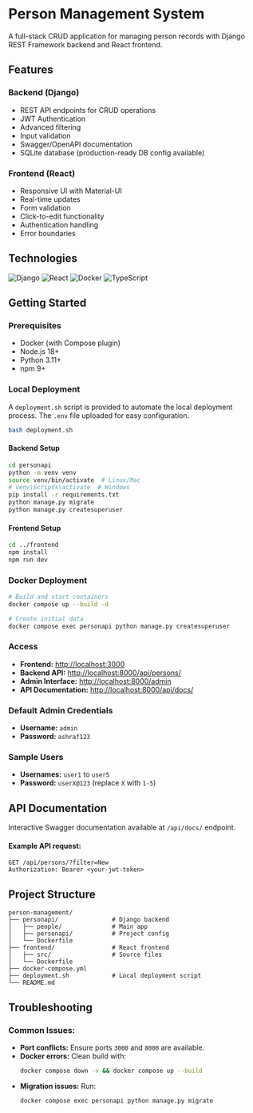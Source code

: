 # Person Management System

A full-stack CRUD application for managing person records with Django REST Framework backend and React frontend.

## Features

### Backend (Django)

- REST API endpoints for CRUD operations
- JWT Authentication
- Advanced filtering
- Input validation
- Swagger/OpenAPI documentation
- SQLite database (production-ready DB config available)

### Frontend (React)

- Responsive UI with Material-UI
- Real-time updates
- Form validation
- Click-to-edit functionality
- Authentication handling
- Error boundaries

## Technologies

![Django](https://img.shields.io/badge/Django-092E20?style=for-the-badge&logo=django&logoColor=white)
![React](https://img.shields.io/badge/React-20232A?style=for-the-badge&logo=react&logoColor=61DAFB)
![Docker](https://img.shields.io/badge/Docker-2496ED?style=for-the-badge&logo=docker&logoColor=white)
![TypeScript](https://img.shields.io/badge/TypeScript-3178C6?style=for-the-badge&logo=typescript&logoColor=white)

## Getting Started

### Prerequisites

- Docker (with Compose plugin)
- Node.js 18+
- Python 3.11+
- npm 9+

### Local Deployment

A `deployment.sh` script is provided to automate the local deployment process. The `.env` file uploaded for easy configuration.

```bash
bash deployment.sh
```

#### Backend Setup

```bash
cd personapi
python -m venv venv
source venv/bin/activate  # Linux/Mac
# venv\Scripts\activate  # Windows
pip install -r requirements.txt
python manage.py migrate
python manage.py createsuperuser
```

#### Frontend Setup

```bash
cd ../frontend
npm install
npm run dev
```

### Docker Deployment

```bash
# Build and start containers
docker compose up --build -d

# Create initial data
docker compose exec personapi python manage.py createsuperuser
```

### Access

- **Frontend:** [http://localhost:3000](http://localhost:3000)
- **Backend API:** [http://localhost:8000/api/persons/](http://localhost:8000/api/persons/)
- **Admin Interface:** [http://localhost:8000/admin](http://localhost:8000/admin)
- **API Documentation:** [http://localhost:8000/api/docs/](http://localhost:8000/api/docs/)

### Default Admin Credentials

- **Username:** `admin`
- **Password:** `ashraf123`

### Sample Users

- **Usernames:** `user1` to `user5`
- **Password:** `userX@123` (replace `X` with `1-5`)

## API Documentation

Interactive Swagger documentation available at `/api/docs/` endpoint.

#### Example API request:

```http
GET /api/persons/?filter=New
Authorization: Bearer <your-jwt-token>
```

## Project Structure

```plaintext
person-management/
├── personapi/               # Django backend
│   ├── people/              # Main app
│   ├── personapi/           # Project config
│   └── Dockerfile
├── frontend/                # React frontend
│   ├── src/                 # Source files
│   └── Dockerfile
├── docker-compose.yml
├── deployment.sh            # Local deployment script
└── README.md
```

## Troubleshooting

### Common Issues:

- **Port conflicts:** Ensure ports `3000` and `8000` are available.
- **Docker errors:** Clean build with:
  ```bash
  docker compose down -v && docker compose up --build
  ```
- **Migration issues:** Run:
  ```bash
  docker compose exec personapi python manage.py migrate
  ```
